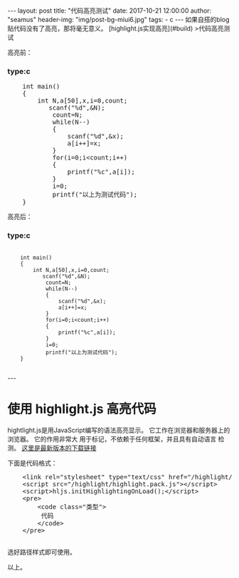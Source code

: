 <link rel="stylesheet" type="text/css" href="/highlight/styles/vs2015.css">
<script src="/highlight/highlight.pack.js"></script>
<script>hljs.initHighlightingOnLoad();</script>
---
layout:     post
title:      "代码高亮测试"
date:       2017-10-21 12:00:00
author:     "seamus"
header-img: "img/post-bg-miui6.jpg"
tags:
    - c
---
如果自搭的blog贴代码没有了高亮，那将毫无意义。
[highlight.js实现高亮](#build) 
>代码高亮测试

高亮前：
<h3>type:c</h3>
<pre>
    int main()
    {
        int N,a[50],x,i=0,count;
           scanf("%d",&N);
            count=N;
            while(N--)
            {
                scanf("%d",&x);
                a[i++]=x;
            }
            for(i=0;i&lt;count;i++)
            {
                printf("%c",a[i]);
            }
            i=0;
            printf("以上为测试代码");
    }    
</pre>

高亮后：
<h3>type:c</h3>
<pre>
    <code class="c">
    int main()
    {
        int N,a[50],x,i=0,count;
           scanf("%d",&N);
            count=N;
            while(N--)
            {
                scanf("%d",&x);
                a[i++]=x;
            }
            for(i=0;i&lt;count;i++)
            {
                printf("%c",a[i]);
            }
            i=0;
            printf("以上为测试代码");
    }
    </code>
</pre>

<p class="build"></p>
---
<h1>使用 highlight.js 高亮代码</h1>

hightlight.js是用JavaScript编写的语法高亮显示。
它工作在浏览器和服务器上的浏览器。
它的作用非常大
用于标记，不依赖于任何框架，并且具有自动语言
检测。
<a href="https://highlightjs.org/">这里是最新版本的下载链接</a>

下面是代码格式：
<pre>
    &lt;link rel="stylesheet" type="text/css" href="/highlight/styles/vs2015.css"&gt;
    &lt;script src="/highlight/highlight.pack.js"&gt;&lt;/script&gt;
    &lt;script>hljs.initHighlightingOnLoad();&lt;/script&gt;
    &lt;pre&gt;
        &lt;code class="类型"&gt;
         代码   
        &lt;/code&gt;
    &lt;/pre&gt;

</pre>
选好路径样式即可使用。

 以上。